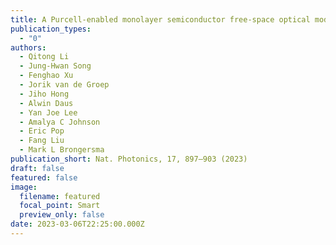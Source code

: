 ```yaml
---
title: A Purcell-enabled monolayer semiconductor free-space optical modulator
publication_types:
  - "0"
authors:
  - Qitong Li
  - Jung-Hwan Song
  - Fenghao Xu
  - Jorik van de Groep
  - Jiho Hong
  - Alwin Daus
  - Yan Joe Lee
  - Amalya C Johnson
  - Eric Pop
  - Fang Liu
  - Mark L Brongersma
publication_short: Nat. Photonics, 17, 897–903 (2023)
draft: false
featured: false
image:
  filename: featured
  focal_point: Smart
  preview_only: false
date: 2023-03-06T22:25:00.000Z
---
```

